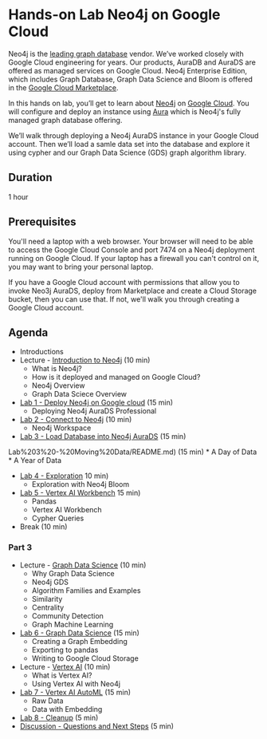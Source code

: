 # Hands-on Lab Neo4j on Google Cloud 
Neo4j is the [leading graph database](https://db-engines.com/en/ranking/graph+dbms) vendor.  We’ve worked closely with Google Cloud engineering for years.  Our products, AuraDB and AuraDS are offered as managed services on Google Cloud.  Neo4j Enterprise Edition, which includes Graph Database, Graph Data Science and Bloom is offered in the [Google Cloud Marketplace](https://console.cloud.google.com/marketplace/browse?q=neo4j).

In this hands on lab, you’ll get to learn about [Neo4j](https://neo4j.com/) on [Google Cloud](https://cloud.google.com/). You will configure and deploy an instance using [Aura](https://console.cloud.google.com/marketplace/product/endpoints/prod.n4gcp.neo4j.io) which is Neo4j's fully managed graph database offering. 

We’ll walk through deploying a Neo4j AuraDS instance in your Google Cloud account. Then we’ll load a samle data set into the database and explore it using cypher and our Graph Data Science (GDS) graph algorithm library. 

## Duration
1 hour

## Prerequisites
You'll need a laptop with a web browser.  Your browser will need to be able to access the Google Cloud Console and port 7474 on a Neo4j deployment running on Google Cloud.  If your laptop has a firewall you can't control on it, you may want to bring your personal laptop.

If you have a Google Cloud account with permissions that allow you to invoke Neo3j AuraDS, deploy from Marketplace and create a Cloud Storage bucket, then you can use that.  If not, we'll walk you through creating a Google Cloud account.

## Agenda
* Introductions
* Lecture - [Introduction to Neo4j](https://console.cloud.google.com/marketplace/product/endpoints/prod.n4gcp.neo4j.io) (10 min)
    * What is Neo4j?
    * How is it deployed and managed on Google Cloud?
    * Neo4j Overview
    * Graph Data Sciece Overview
* [Lab 1 - Deploy Neo4j on Google cloud](Lab%201%20-%20Deploy%20Neo4j) (15 min)
    * Deploying Neo4j AuraDS Professional
* [Lab 2 - Connect to Neo4j](Lab%202%20-%20Connect%20to%20Neo4j/README.md) (10 min)
    * Neo4j Workspace
* [Lab 3 - Load Database into Neo4j AuraDS](Lab%203%20-%20Load%20Database%20into%20Neo4j%20AuraDS/README.md) (15 min)

Lab%203%20-%20Moving%20Data/README.md) (15 min)
    * A Day of Data
    * A Year of Data
* [Lab 4 - Exploration](Lab%204%20-%20Exploration/README.md) 10 min)
    * Exploration with Neo4j Bloom
* [Lab 5 - Vertex AI Workbench](Lab%205%20-%20Vertex%20AI%20Workbench/README.md) 15 min)
    * Pandas
    * Vertex AI Workbench
    * Cypher Queries
* Break (10 min)

### Part 3
* Lecture - [Graph Data Science](https://docs.google.com/presentation/d/133tXAH--V7Uvyd0Ylhs08_xDEPfl64uvaNNdxeHVpvk/edit?usp=sharing) (10 min)
    * Why Graph Data Science
    * Neo4j GDS
    * Algorithm Families and Examples
    * Similarity
    * Centrality
    * Community Detection
    * Graph Machine Learning
* [Lab 6 - Graph Data Science](Lab%206%20-%20Graph%20Data%20Science/README.md) (15 min)
    * Creating a Graph Embedding
    * Exporting to pandas
    * Writing to Google Cloud Storage
* Lecture - [Vertex AI](https://docs.google.com/presentation/d/19TewJE5YgESTmN9qW4MOtFP4m39uPhUaRXErkCzrdbE/edit?usp=sharing) (10 min)
    * What is Vertex AI?
    * Using Vertex AI with Neo4j
* [Lab 7 - Vertex AI AutoML](Lab%207%20-%20Vertex%20AI%20AutoML) (15 min)
    * Raw Data
    * Data with Embedding
* [Lab 8 - Cleanup](Lab%208%20-%20Cleanup) (5 min)
* [Discussion - Questions and Next Steps](Discussion%20-%20Questions%20and%20Next%20Steps.md) (5 min)
